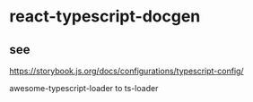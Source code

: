 # react-typescript-docgen

## see
https://storybook.js.org/docs/configurations/typescript-config/

awesome-typescript-loader to ts-loader